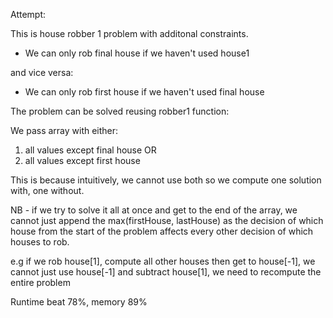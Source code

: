 Attempt:

This is house robber 1 problem with additonal constraints.

- We can only rob final house if we haven't used house1

and vice versa:

- We can only rob first house if we haven't used final house

The problem can be solved reusing robber1 function:

We pass array with either:

1. all values except final house OR
2. all values except first house

This is because intuitively, we cannot use both so we compute one solution with, one without.



NB - if we try to solve it all at once and get to the end of the array, we cannot just append the max(firstHouse, lastHouse) as the decision of which house from the start of the problem affects every other decision of which houses to rob.

e.g if we rob house[1], compute all other houses then get to house[-1], we cannot just use house[-1] and subtract house[1], we need to recompute the entire problem


Runtime beat 78%, memory 89%